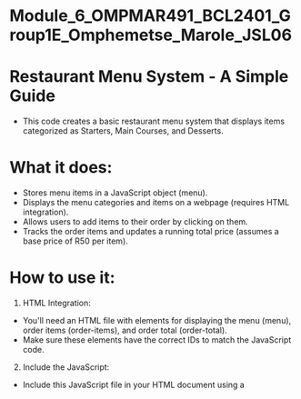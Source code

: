 # Module_6_OMPMAR491_BCL2401_Group1E_Omphemetse_Marole_JSL06

# Restaurant Menu System - A Simple Guide

- This code creates a basic restaurant menu system that displays items categorized as Starters, Main Courses, and Desserts.

# What it does:

- Stores menu items in a JavaScript object (menu).
- Displays the menu categories and items on a webpage (requires HTML integration).
- Allows users to add items to their order by clicking on them.
- Tracks the order items and updates a running total price (assumes a base price of R50 per item).

# How to use it:

1. HTML Integration:

- You'll need an HTML file with elements for displaying the menu (menu), order items (order-items), and order total (order-total).
- Make sure these elements have the correct IDs to match the JavaScript code.

2. Include the JavaScript:

- Include this JavaScript file in your HTML document using a <script> tag.

# Technical details:

1. The code uses functions to organize the logic:

- displayMenuItems - Loops through the menu object, creates headings for each category, and displays a list of items within each category.
- addToOrder - Handles adding an item to the order list and updating the total price.
- initMenuSystem - Starts the system by calling displayMenuItems.
- The code assumes a base price of $50 per item. You'll need to modify it if your pricing is different.

# Further enhancements:

1. This is a basic example. You can extend it to:

- Include item descriptions and prices.
- Allow for quantity selection.
- Implement functionality for removing items from the order.
- Connect it to a backend system for order processing and payment.

# challenges

- when i was pressing the item to addToOrder was not running.
